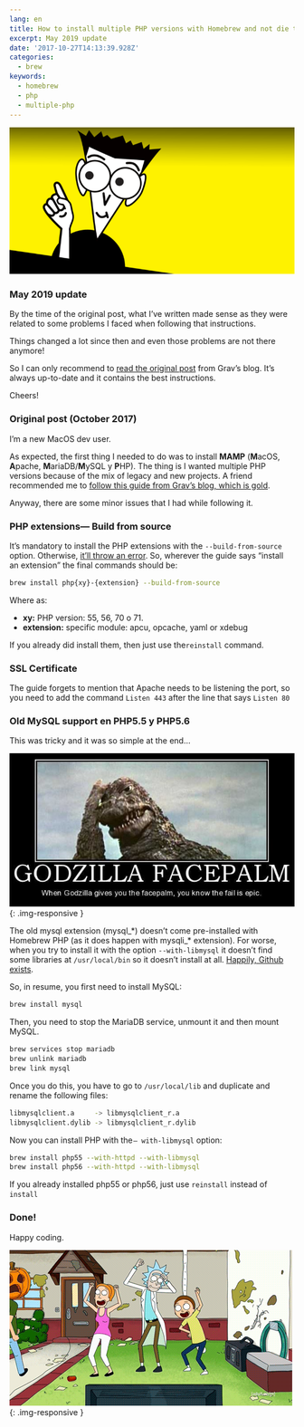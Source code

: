 ```yaml
---
lang: en
title: How to install multiple PHP versions with Homebrew and not die trying…
excerpt: May 2019 update
date: '2017-10-27T14:13:39.928Z'
categories:
  - brew
keywords:
  - homebrew
  - php
  - multiple-php
---
```


![](img/1__ZDOzg6V661UtBKQiGRWVQw.png)

### May 2019 update

By the time of the original post, what I’ve written made sense as they were related to some problems I faced when following that instructions.

Things changed a lot since then and even those problems are not there anymore!

So I can only recommend to [read the original post](https://getgrav.org/blog/macos-sierra-apache-multiple-php-versions) from Grav’s blog. It’s always up-to-date and it contains the best instructions.

Cheers!

### Original post (October 2017)

I’m a new MacOS dev user.

As expected, the first thing I needed to do was to install **MAMP** (**M**acOS, **A**pache, **M**ariaDB/**M**ySQL y **P**HP). The thing is I wanted multiple PHP versions because of the mix of legacy and new projects. A friend recommended me to [follow this guide from Grav’s blog, which is gold](https://getgrav.org/blog/macos-sierra-apache-multiple-php-versions).

Anyway, there are some minor issues that I had while following it.

### PHP extensions— Build from source

It’s mandatory to install the PHP extensions with the `--build-from-source` option. Otherwise, [it’ll throw an error](https://github.com/Homebrew/homebrew-php/issues/2475). So, wherever the guide says “install an extension” the final commands should be:

```sh
brew install php{xy}-{extension} --build-from-source
```

Where as:

*   **xy:** PHP version: 55, 56, 70 o 71.
*   **extension:** specific module: apcu, opcache, yaml or xdebug

If you already did install them, then just use the`reinstall` command.

### SSL Certificate

The guide forgets to mention that Apache needs to be listening the port, so you need to add the command `Listen 443` after the line that says `Listen 80`

### Old MySQL support en PHP5.5 y PHP5.6

This was tricky and it was so simple at the end…

![](img/1__9pqxqRnUXF09vIcHX__BY0g.png){: .img-responsive }

The old mysql extension (mysql\_\*) doesn’t come pre-installed with Homebrew PHP (as it does happen with mysqli\_\* extension). For worse, when you try to install it with the option `--with-libmysql` it doesn’t find some libraries at `/usr/local/bin` so it doesn’t install at all. [Happily, Github exists](https://github.com/Homebrew/homebrew-php/issues/4501#issuecomment-337139957).

So, in resume, you first need to install MySQL:

```sh
brew install mysql
```

Then, you need to stop the MariaDB service, unmount it and then mount MySQL.

```sh
brew services stop mariadb  
brew unlink mariadb  
brew link mysql
```

Once you do this, you have to go to `/usr/local/lib` and duplicate and rename the following files:

```sh
libmysqlclient.a     -> libmysqlclient_r.a
libmysqlclient.dylib -> libmysqlclient_r.dylib
```

Now you can install PHP with the `— with-libmysql` option:

```sh
brew install php55 --with-httpd --with-libmysql  
brew install php56 --with-httpd --with-libmysql
```

If you already installed php55 or php56, just use `reinstall` instead of `install`

### Done!

Happy coding.

![](img/1__o0RaJxltpHX03VGW9F__vrg.png){: .img-responsive }
